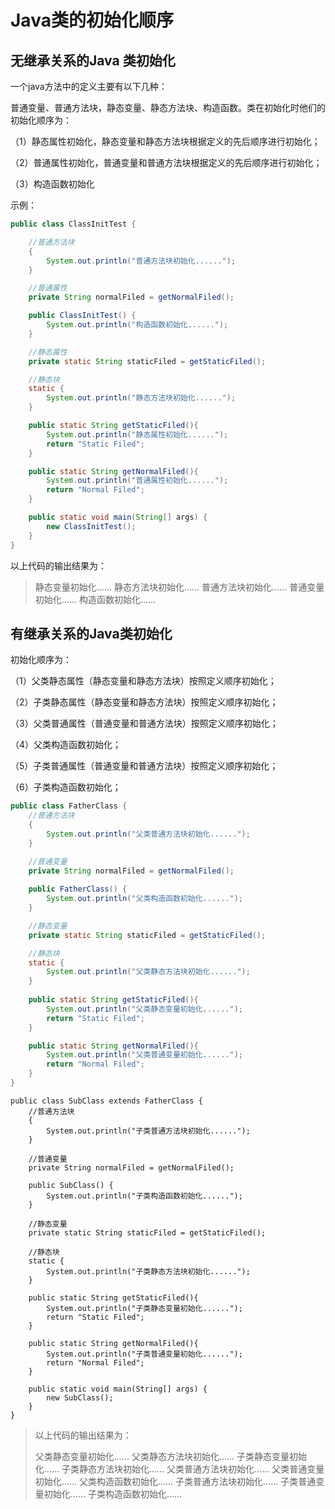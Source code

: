 # Java类的初始化顺序

## 无继承关系的Java 类初始化

一个java方法中的定义主要有以下几种：

普通变量、普通方法块，静态变量、静态方法块、构造函数。类在初始化时他们的初始化顺序为：

（1）静态属性初始化，静态变量和静态方法块根据定义的先后顺序进行初始化；

（2）普通属性初始化，普通变量和普通方法块根据定义的先后顺序进行初始化；

（3）构造函数初始化

示例：

```java
public class ClassInitTest {

    //普通方法块
    {
        System.out.println("普通方法块初始化......");
    }

    //普通属性
    private String normalFiled = getNormalFiled();

    public ClassInitTest() {
        System.out.println("构造函数初始化......");
    }

    //静态属性
    private static String staticFiled = getStaticFiled();

    //静态块
    static {
        System.out.println("静态方法块初始化......");
    }

    public static String getStaticFiled(){
        System.out.println("静态属性初始化......");
        return "Static Filed";
    }

    public static String getNormalFiled(){
        System.out.println("普通属性初始化......");
        return "Normal Filed";
    }

    public static void main(String[] args) {
        new ClassInitTest();
    }
}
```

以上代码的输出结果为：

> 静态变量初始化......
> 静态方法块初始化......
> 普通方法块初始化......
> 普通变量初始化......
> 构造函数初始化......

## 有继承关系的Java类初始化

初始化顺序为：

（1）父类静态属性（静态变量和静态方法块）按照定义顺序初始化；

（2）子类静态属性（静态变量和静态方法块）按照定义顺序初始化；

（3）父类普通属性（普通变量和普通方法块）按照定义顺序初始化；

（4）父类构造函数初始化；

（5）子类普通属性（普通变量和普通方法块）按照定义顺序初始化；

（6）子类构造函数初始化；

```java
public class FatherClass {
    //普通方法块
    {
        System.out.println("父类普通方法块初始化......");
    }

    //普通变量
    private String normalFiled = getNormalFiled();
    
    public FatherClass() {
        System.out.println("父类构造函数初始化......");
    }

    //静态变量
    private static String staticFiled = getStaticFiled();

    //静态块
    static {
        System.out.println("父类静态方法块初始化......");
    }
    
    public static String getStaticFiled(){
        System.out.println("父类静态变量初始化......");
        return "Static Filed";
    }

    public static String getNormalFiled(){
        System.out.println("父类普通变量初始化......");
        return "Normal Filed";
    }
}
```



```
public class SubClass extends FatherClass {
    //普通方法块
    {
        System.out.println("子类普通方法块初始化......");
    }

    //普通变量
    private String normalFiled = getNormalFiled();

    public SubClass() {
        System.out.println("子类构造函数初始化......");
    }

    //静态变量
    private static String staticFiled = getStaticFiled();

    //静态块
    static {
        System.out.println("子类静态方法块初始化......");
    }

    public static String getStaticFiled(){
        System.out.println("子类静态变量初始化......");
        return "Static Filed";
    }

    public static String getNormalFiled(){
        System.out.println("子类普通变量初始化......");
        return "Normal Filed";
    }

    public static void main(String[] args) {
        new SubClass();
    }
}
```



> 以上代码的输出结果为：
>
> 父类静态变量初始化......
> 父类静态方法块初始化......
> 子类静态变量初始化......
> 子类静态方法块初始化......
> 父类普通方法块初始化......
> 父类普通变量初始化......
> 父类构造函数初始化......
> 子类普通方法块初始化......
> 子类普通变量初始化......
> 子类构造函数初始化......